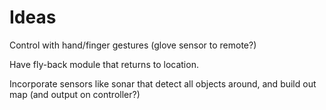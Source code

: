 # Ideas

Control with hand/finger gestures (glove sensor to remote?)

Have fly-back module that returns to location.

Incorporate sensors like sonar that detect all objects around, and build out map (and output on controller?)